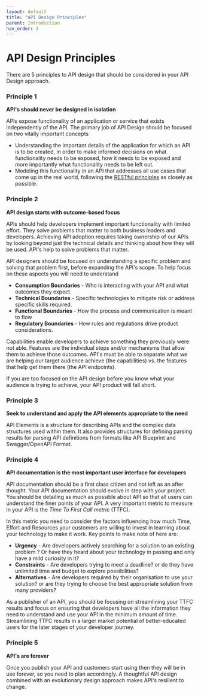 ```yaml
---
layout: default
title: "API Design Principles"
parent: Introduction
nav_order: 3
---
```


# API Design Principles

There are 5 principles to API design that should be considered in your API Design approach.

### Principle 1
**API's should never be designed in isolation**

APIs expose functionality of an application or service that exists independently of the API. The primary job of API Design should be focused on two vitally important concepts

* Understanding the important details of the application for which an API is to be created, in order to make informed decisions on what functionality needs to be exposed, how it needs to be exposed and more importantly what functionality needs to be left out.
* Modeling this functionality in an API that addresses all use cases that come up in the real world, following the [RESTful principles](what-is-rest.md) as closely as possible.

### Principle 2

**API design starts with outcome-based focus**

APIs should help developers implement important functionality with limited effort. They solve problems that matter to both business leaders and developers. Achieving API adoption requires taking ownership of our APIs by looking beyond just the technical details and thinking about how they will be used.  API's help to solve problems that matter.

API designers should be focused on understanding a specific problem and solving that problem first, before expanding the API's scope.  To help focus on these aspects you will need to understand

* **Consumption Boundaries** - Who is interacting with your API and what outcomes they expect.
* **Technical Boundaries** -  Specific technologies to mitigate risk or address specific skills required.
* **Functional Boundaries** - How the process and communication is meant to flow
* **Regulatory Boundaries** - How rules and regulations drive product considerations.

Capabilities enable developers to achieve something they previously were not able. Features are the individual steps and/or mechanisms that allow them to achieve those outcomes. API's must be able to separate what we are helping our target audience achieve (the capabilities) vs. the features that help get them there (the API endpoints). 

If you are too focused on the API design before you know what your audience is trying to achieve, your API product will fall short.

### Principle 3
**Seek to understand and apply the API elements appropriate to the need**

API Elements is a structure for describing APIs and the complex data structures used within them. It also provides structures for defining parsing results for parsing API definitions from formats like API Blueprint and Swagger/OpenAPI Format.

### Principle 4

**API documentation is the most important user interface for developers**

API documentation should be a first class citizen and not left as an after thought. Your API documentation should evolve in step
with your project. You should be detailing as much as possible about API so that all users can understand the finer points of your API. A very important metric to measure in your API is the _Time To First Call metric_ (TTFC).

In this metric you need to consider the factors influencing how much Time, Effort and Resources your customers are willing to invest in learning about your technology to make it work.  Key points to make note of here are:
* **Urgency** - Are developers actively searching for a solution to an existing problem ?  Or have they heard about your technology in passing and only have a mild curiosity in it?
* **Constraints** - Are developers trying to meet a deadline? or do they have unlimited time and budget to explore possibilities?
* **Alternatives** - Are developers required by their organisation to use your solution? or are they trying to choose the best appropriate solution from many providers?

As a publisher of an API, you should be focusing on streamlining your TTFC results and focus on ensuring that developers have all the information they need to understand and use your API in the minimum amount of time.  Streamlining TTFC results in a larger market potential of better-educated users for the later stages of your developer journey.

### Principle 5

**API's are forever**

Once you publish your API and customers start using then they will be in use forever, so you need to plan accordingly. A thoughtful API design combined with an evolutionary design approach makes API's resilient to change.

